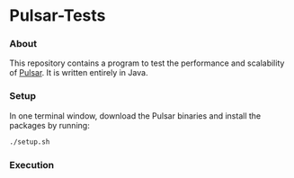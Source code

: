 # Pulsar-Tests
### About
This repository contains a program to test the performance and scalability of [Pulsar](http://pulsar.incubator.apache.org/). It is written entirely in Java.

### Setup
In one terminal window, download the Pulsar binaries and install the packages by running:
```Bash
./setup.sh
```
### Execution

